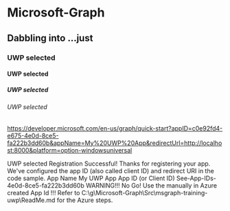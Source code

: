 # Microsoft-Graph
## Dabbling into ...just

### UWP selected
#### UWP selected
##### UWP selected
###### UWP selected

https://developer.microsoft.com/en-us/graph/quick-start?appID=c0e92fd4-e675-4e0d-8ce5-fa222b3dd60b&appName=My%20UWP%20App&redirectUrl=http://localhost:8000&platform=option-windowsuniversal

UWP selected
Registration Successful!
  Thanks for registering your app. We've configured the app ID (also called client ID) and redirect URI in the code sample.
  App Name              My UWP App
  App ID (or Client ID) See-App-IDs-4e0d-8ce5-fa222b3dd60b
    WARNING!!! No Go! Use the manually in Azure created App Id !!! 
Refer to C:\g\Microsoft-Graph\Src\msgraph-training-uwp\ReadMe.md for the Azure steps.